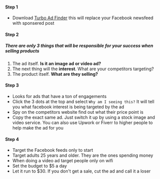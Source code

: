 #### Step 1
* Download [Turbo Ad Finder](https://chrome.google.com/webstore/detail/turbo-ad-finder/kjbjojolojmokicddfeaamkodihccdcl?hl=en-US) this will replace your Facebook newsfeed with sponsered post

#### Step 2
##### There are only 3 things that will be responsible for your success when selling products
1. The ad itself. **Is it an image ad or video ad?**
2. The next thing will the **interest**. What are your competitors targeting?
3. The product itself. **What are they selling?**

#### Step 3
* Looks for ads that have a ton of engagements
* Click the 3 dots at the top and select `Why am I seeing this?` It will tell you what facebook interest is being targeted by the ad
* Spy on the competitors website find out what their price point is
* Copy the exact same ad. Just switch it up by using a stock image and video service. You can also use Upwork or Fiverr to higher people to help make the ad for you

#### Step 4
* Target the Facebook feeds only to start
* Target adults 25 years and older. They are the ones spending money
* When doing a video ad target people only on wifi
* Set the budget to $5 a day
* Let it run to $30. If you don't get a sale, cut the ad and call it a loser
